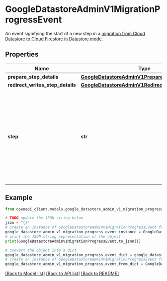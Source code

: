 # GoogleDatastoreAdminV1MigrationProgressEvent

An event signifying the start of a new step in a [migration from Cloud Datastore to Cloud Firestore in Datastore mode](https://cloud.google.com/datastore/docs/upgrade-to-firestore).

## Properties

Name | Type | Description | Notes
------------ | ------------- | ------------- | -------------
**prepare_step_details** | [**GoogleDatastoreAdminV1PrepareStepDetails**](GoogleDatastoreAdminV1PrepareStepDetails.md) |  | [optional] 
**redirect_writes_step_details** | [**GoogleDatastoreAdminV1RedirectWritesStepDetails**](GoogleDatastoreAdminV1RedirectWritesStepDetails.md) |  | [optional] 
**step** | **str** | The step that is starting. An event with step set to &#x60;START&#x60; indicates that the migration has been reverted back to the initial pre-migration state. | [optional] 

## Example

```python
from openapi_client.models.google_datastore_admin_v1_migration_progress_event import GoogleDatastoreAdminV1MigrationProgressEvent

# TODO update the JSON string below
json = "{}"
# create an instance of GoogleDatastoreAdminV1MigrationProgressEvent from a JSON string
google_datastore_admin_v1_migration_progress_event_instance = GoogleDatastoreAdminV1MigrationProgressEvent.from_json(json)
# print the JSON string representation of the object
print(GoogleDatastoreAdminV1MigrationProgressEvent.to_json())

# convert the object into a dict
google_datastore_admin_v1_migration_progress_event_dict = google_datastore_admin_v1_migration_progress_event_instance.to_dict()
# create an instance of GoogleDatastoreAdminV1MigrationProgressEvent from a dict
google_datastore_admin_v1_migration_progress_event_from_dict = GoogleDatastoreAdminV1MigrationProgressEvent.from_dict(google_datastore_admin_v1_migration_progress_event_dict)
```
[[Back to Model list]](../README.md#documentation-for-models) [[Back to API list]](../README.md#documentation-for-api-endpoints) [[Back to README]](../README.md)


